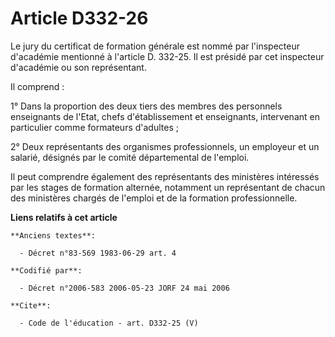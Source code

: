 # Article D332-26

Le jury du certificat de formation générale est nommé par l'inspecteur d'académie mentionné à l'article D. 332-25. Il est
présidé par cet inspecteur d'académie ou son représentant.

Il comprend :

1° Dans la proportion des deux tiers des membres des personnels enseignants de l'Etat, chefs d'établissement et enseignants,
intervenant en particulier comme formateurs d'adultes ;

2° Deux représentants des organismes professionnels, un employeur et un salarié, désignés par le comité départemental de
l'emploi.

Il peut comprendre également des représentants des ministères intéressés par les stages de formation alternée, notamment un
représentant de chacun des ministères chargés de l'emploi et de la formation professionnelle.

**Liens relatifs à cet article**

	**Anciens textes**:

	  - Décret n°83-569 1983-06-29 art. 4

	**Codifié par**:

	  - Décret n°2006-583 2006-05-23 JORF 24 mai 2006

	**Cite**:

	  - Code de l'éducation - art. D332-25 (V)
